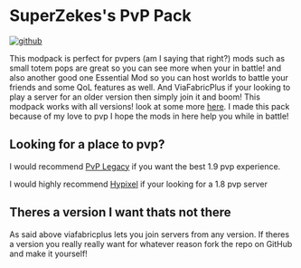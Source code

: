 # SuperZekes's PvP Pack

<a href="https://modrinth.com/modpack/superzekes-pvp"><img alt="github" src="https://cdn.jsdelivr.net/npm/@intergrav/devins-badges@3/assets/cozy/available/modrinth_vector.svg"></a>

This modpack is perfect for pvpers (am I saying that right?) mods such as small totem pops are great so you can see more when your in battle! and also another good one Essential Mod so you can host worlds to battle your friends and some QoL features as well. And ViaFabricPlus if your looking to play a server for an older version then simply join it and boom! This modpack works with all versions! look at some more <a href="https://modrinth.com/modpack/superzekes-pvp/gallery">here</a>. I made this pack because of my love to pvp I hope the mods in here help you while in battle!

## Looking for a place to pvp?
I would recommend <a href="https://pvplegacy.net/">PvP Legacy</a> if you want the best 1.9 pvp experience.

I would highly recommend <a href="https://hypixel.net/">Hypixel</a> if your looking for a 1.8 pvp server

## Theres a version I want thats not there
As said above viafabricplus lets you join servers from any version.
If theres a version you really really want for whatever reason fork the repo on GitHub and make it yourself!
